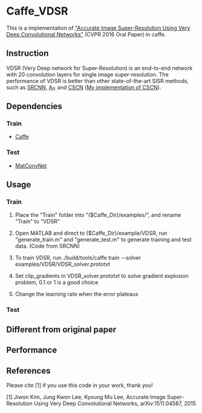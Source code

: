 # Caffe_VDSR
This is a implementation of ["Accurate Image Super-Resolution Using Very Deep Convolutional Networks"](http://arxiv.org/abs/1511.04587) (CVPR 2016 Oral Paper) in caffe.

## Instruction
VDSR (Very Deep network for Super-Resolution) is an end-to-end network with 20 convolution layers for single image super-resolution. The performance of VDSR is better than other state-of-the-art SISR methods, such as [SRCNN](http://mmlab.ie.cuhk.edu.hk/projects/SRCNN.html), [A+](http://www.vision.ee.ethz.ch/~timofter/ACCV2014_ID820_SUPPLEMENTARY/) and [CSCN](http://www.ifp.illinois.edu/~dingliu2/iccv15/) ([My implementation of CSCN](https://github.com/huangzehao/SCN_Matlab)).

## Dependencies
### Train
- [Caffe](http://caffe.berkeleyvision.org/)

### Test
- [MatConvNet](http://www.vlfeat.org/matconvnet/)

## Usage
### Train

1. Place the "Train" folder into "($Caffe_Dir)/examples/", and rename "Train" to "VDSR"

2. Open MATLAB and direct to ($Caffe_Dir)/example/VDSR, run 
"generate_train.m" and "generate_test.m" to generate training and test data. (Code from SRCNN)

3. To train VDSR, run
./build/tools/caffe train --solver examples/VDSR/VDSR_solver.prototxt

4. Set clip_gradients in VDSR_solver.prototxt to solve gradient explosion problem, 0.1 or 1 is a good choice

5. Change the learning rate when the error plateaus

### Test

## Different from original paper


## Performance
## References
Please cite [1] if you use this code in your work, thank you!

[1] Jiwon Kim, Jung Kwon Lee, Kyoung Mu Lee, Accurate Image Super-Resolution Using Very Deep Convolutional Networks, arXiv:1511.04587, 2015
